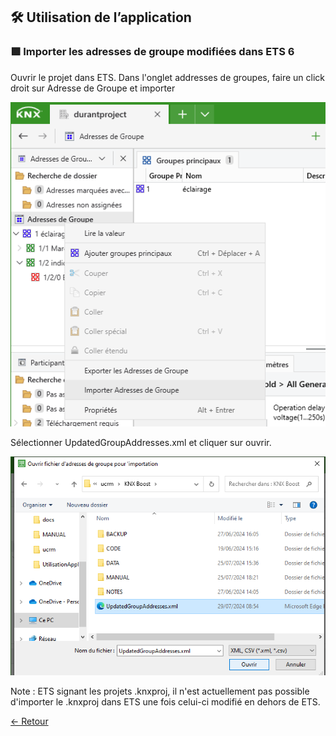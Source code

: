 ## 🛠 Utilisation de l’application
### 🟩 Importer les adresses de groupe modifiées dans ETS 6

Ouvrir le projet dans ETS. Dans l'onglet addresses de groupes, faire un click droit sur Adresse de Groupe et importer  

![importer](pictures/3.PNG)  

Sélectionner UpdatedGroupAddresses.xml et cliquer sur ouvrir.  

![ouvrir](pictures/4.PNG)  

Note : ETS signant les projets .knxproj, il n'est actuellement pas possible d'importer le .knxproj dans ETS une fois celui-ci modifié en dehors de ETS.  

[← Retour](../README.md)

